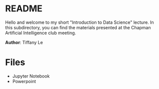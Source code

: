 # README
Hello and welcome to my short "Introduction to Data Science" lecture. In this subdirectory, you can find the materials presented at the Chapman Artificial Intelligence club meeting.

**Author**: Tiffany Le

# Files
* Jupyter Notebook
* Powerpoint
